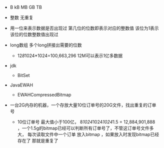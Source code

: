 
- B kB MB GB TB
- 整数 无重复
- 用一位来表示数据是否出现过 第几位的位数即表示对应的整数值 该位为1表示该位的位数整数值出现过
- long数组 多个long拼接出需要的位数
    - 12*8*1024*1024=100,663,296 12M可以表示1亿多数据
- jdk
    - BitSet
- JavaEWAH
    - EWAHCompressedBitmap

- 一台2G内存的机器，一个存放大量10位订单号的20G文件，找出重复的订单号
    - 10位订单号 最大值小于100亿， 8*1024*1024*1024*1.5 = 12,884,901,888 ，一个1.5g的bitmap已经可以判断所有订单号了，不管这订单号文件多大， 每次读取文件中一个订单 放入bitmap ，如果放入时发现bitmap已经存在了 那就是重复了

